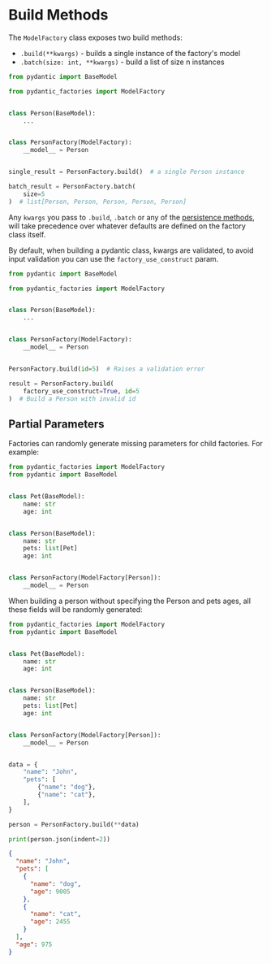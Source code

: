 # Build Methods

The `ModelFactory` class exposes two build methods:

- `.build(**kwargs)` - builds a single instance of the factory's model
- `.batch(size: int, **kwargs)` - build a list of size n instances

```python
from pydantic import BaseModel

from pydantic_factories import ModelFactory


class Person(BaseModel):
    ...


class PersonFactory(ModelFactory):
    __model__ = Person


single_result = PersonFactory.build()  # a single Person instance

batch_result = PersonFactory.batch(
    size=5
)  # list[Person, Person, Person, Person, Person]
```

Any `kwargs` you pass to `.build`, `.batch` or any of the [persistence methods](./5-persistence.md), will take precedence over
whatever defaults are defined on the factory class itself.

By default, when building a pydantic class, kwargs are validated, to avoid input validation you can use the `factory_use_construct` param.

```python
from pydantic import BaseModel

from pydantic_factories import ModelFactory


class Person(BaseModel):
    ...


class PersonFactory(ModelFactory):
    __model__ = Person


PersonFactory.build(id=5)  # Raises a validation error

result = PersonFactory.build(
    factory_use_construct=True, id=5
)  # Build a Person with invalid id
```

## Partial Parameters

Factories can randomly generate missing parameters for child factories. For example:

```python
from pydantic_factories import ModelFactory
from pydantic import BaseModel


class Pet(BaseModel):
    name: str
    age: int


class Person(BaseModel):
    name: str
    pets: list[Pet]
    age: int


class PersonFactory(ModelFactory[Person]):
    __model__ = Person
```

When building a person without specifying the Person and pets ages, all these fields will be randomly generated:

```python
from pydantic_factories import ModelFactory
from pydantic import BaseModel


class Pet(BaseModel):
    name: str
    age: int


class Person(BaseModel):
    name: str
    pets: list[Pet]
    age: int


class PersonFactory(ModelFactory[Person]):
    __model__ = Person


data = {
    "name": "John",
    "pets": [
        {"name": "dog"},
        {"name": "cat"},
    ],
}

person = PersonFactory.build(**data)

print(person.json(indent=2))
```

```json
{
  "name": "John",
  "pets": [
    {
      "name": "dog",
      "age": 9005
    },
    {
      "name": "cat",
      "age": 2455
    }
  ],
  "age": 975
}
```
